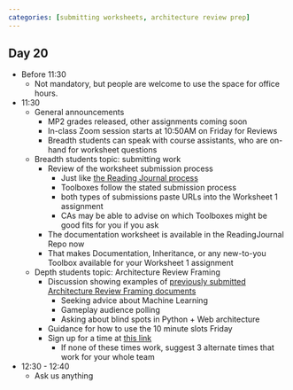 ```yaml
---
categories: [submitting worksheets, architecture review prep]
---
```


## Day 20
* Before 11:30
  * Not mandatory, but people are welcome to use the space for office hours.
* 11:30
  * General announcements
    * MP2 grades released, other assignments coming soon
    * In-class Zoom session starts at 10:50AM on Friday for Reviews
    * Breadth students can speak with course assistants, who are on-hand for worksheet questions
  * Breadth students topic: submitting work
    * Review of the worksheet submission process
      * Just like [the Reading Journal process](https://sd2020spring.github.io/reading-journal/)
      * Toolboxes follow the stated submission process
      * both types of submissions paste URLs into the Worksheet 1 assignment
      * CAs may be able to advise on which Toolboxes might be good fits for you if you ask
    * The documentation worksheet is available in the ReadingJournal Repo now
    * That makes Documentation, Inheritance, or any new-to-you Toolbox available for your Worksheet 1 assignment
  * Depth students topic: Architecture Review Framing
    * Discussion showing examples of [previously submitted Architecture Review Framing documents](https://docs.google.com/presentation/d/1RVBj0clQHLt-keUgiiCxP8f4U5_NkUu5W-waQO8oXgQ/edit?usp=sharing)
      * Seeking advice about Machine Learning
      * Gameplay audience polling
      * Asking about blind spots in Python + Web architecture
    * Guidance for how to use the 10 minute slots Friday
    * Sign up for a time at [this link](https://docs.google.com/spreadsheets/d/1qe7yXQiY5NzUIMQMgBRmZS_q9UVGjyhAWFKgioh2AzE/edit?usp=sharing)
      * If none of these times work, suggest 3 alternate times that work for your whole team
* 12:30 - 12:40
  * Ask us anything
